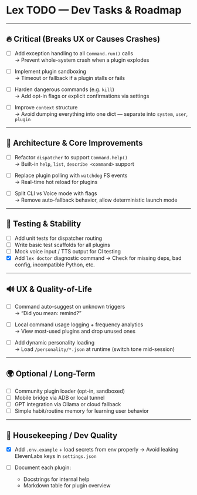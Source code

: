 # Lex TODO — Dev Tasks & Roadmap

---

## 🔥 Critical (Breaks UX or Causes Crashes)

- [ ] Add exception handling to all `Command.run()` calls  
      → Prevent whole-system crash when a plugin explodes

- [ ] Implement plugin sandboxing  
      → Timeout or fallback if a plugin stalls or fails

- [ ] Harden dangerous commands (e.g. `kill`)  
      → Add opt-in flags or explicit confirmations via settings

- [ ] Improve `context` structure  
      → Avoid dumping everything into one dict — separate into `system`, `user`, `plugin`

---

## 🧠 Architecture & Core Improvements

- [ ] Refactor `dispatcher` to support `Command.help()`  
      → Built-in `help`, `list`, `describe <command>` support

- [ ] Replace plugin polling with `watchdog` FS events  
      → Real-time hot reload for plugins

- [ ] Split CLI vs Voice mode with flags  
      → Remove auto-fallback behavior, allow deterministic launch mode

---

## 🧪 Testing & Stability

- [ ] Add unit tests for dispatcher routing
- [ ] Write basic test scaffolds for all plugins
- [ ] Mock voice input / TTS output for CI testing
- [x] Add `lex doctor` diagnostic command
      → Check for missing deps, bad config, incompatible Python, etc.

---

## 🔊 UX & Quality-of-Life

- [ ] Command auto-suggest on unknown triggers  
      → “Did you mean: remind?”

- [ ] Local command usage logging + frequency analytics  
      → View most-used plugins and drop unused ones

- [ ] Add dynamic personality loading  
      → Load `/personality/*.json` at runtime (switch tone mid-session)

---

## 🌍 Optional / Long-Term

- [ ] Community plugin loader (opt-in, sandboxed)
- [ ] Mobile bridge via ADB or local tunnel
- [ ] GPT integration via Ollama or cloud fallback
- [ ] Simple habit/routine memory for learning user behavior

---

## 🧾 Housekeeping / Dev Quality

- [x] Add `.env.example` + load secrets from env properly
      → Avoid leaking ElevenLabs keys in `settings.json`

- [ ] Document each plugin:
    - Docstrings for internal help
    - Markdown table for plugin overview
